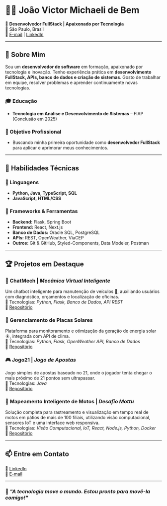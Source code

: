 # 👨‍💻 João Victor Michaeli de Bem  

🚀 **Desenvolvedor FullStack | Apaixonado por Tecnologia**  
📍 São Paulo, Brasil  
📧 [E-mail](mailto:joaovictor_de_bem_@hotmail.com) | [LinkedIn](https://www.linkedin.com/in/joaomichaeli/)  

---

## 📌 Sobre Mim  

Sou um **desenvolvedor de software** em formação, apaixonado por tecnologia e inovação. Tenho experiência prática em **desenvolvimento FullStack, APIs, banco de dados e criação de sistemas**. Gosto de trabalhar em equipe, resolver problemas e aprender continuamente novas tecnologias.  

### 🎓 Educação  
- **Tecnologia em Análise e Desenvolvimento de Sistemas** – FIAP (Conclusão em 2025)  

### 💼 Objetivo Profissional  
- Buscando minha primeira oportunidade como **desenvolvedor FullStack** para aplicar e aprimorar meus conhecimentos.  

---

## 🚀 Habilidades Técnicas  

### 🔹 Linguagens  
- **Python, Java, TypeScript, SQL**  
- **JavaScript, HTML/CSS**

### 🔹 Frameworks & Ferramentas  
- **Backend:** Flask, Spring Boot  
- **Frontend:** React, Next.js  
- **Banco de Dados:** Oracle SQL, PostgreSQL  
- **APIs:** REST, OpenWeather, ViaCEP  
- **Outros:** Git & GitHub, Styled-Components, Data Modeler, Postman  

---

## 🏆 Projetos em Destaque  

### 🔧 **ChatMech** | *Mecânica Virtual Inteligente*  
Um chatbot inteligente para manutenção de veículos 🚗, auxiliando usuários com diagnóstico, orçamentos e localização de oficinas.  
📌 Tecnologias: *Python, Flask, Banco de Dados, API REST*  
🔗 [Repositório](https://github.com/JoaoMichaeli/ChatMech)  

### 🔆 **Gerenciamento de Placas Solares**  
Plataforma para monitoramento e otimização da geração de energia solar ☀️, integrada com API de clima.  
📌 Tecnologias: *Python, Flask, OpenWeather API, Banco de Dados*  
🔗 [Repositório](https://github.com/JoaoMichaeli/Eco.Volt)

### 🎮 **Jogo21** | *Jogo de Apostas*  
Jogo simples de apostas baseado no 21, onde o jogador tenta chegar o mais próximo de 21 pontos sem ultrapassar.  
📌 Tecnologias: *Java*  
🔗 [Repositório](https://github.com/JoaoMichaeli/Jogo21)

### 🛵 **Mapeamento Inteligente de Motos** | *Desafio Mottu*  
Solução completa para rastreamento e visualização em tempo real de motos em pátios de mais de 100 filiais, utilizando visão computacional, sensores IoT e uma interface web responsiva.  
📌 Tecnologias: *Visão Computacional, IoT, React, Node.js, Python, Docker*  
🔗 [Repositório](https://github.com/JoaoMichaeli/VisionHive)

---

## 📫 Entre em Contato  
💼 [LinkedIn](https://www.linkedin.com/in/joaomichaeli/)  
📧 [E-mail](mailto:joaovictor_de_bem_@hotmail.com)  

---

### 🚀 *"A tecnologia move o mundo. Estou pronto para movê-la comigo!"*  
